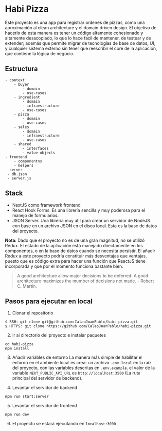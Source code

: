 # Habi Pizza
Este proyecto es una app para registrar ordenes de pizzas, como una aproximación al clean architecture y el domain driven design. El objetivo de hacerlo de esta manera es tener un código altamente cohesionado y altamente desacoplado, lo que lo hace facil de mantener, de testear y de extender; además que permite migrar de tecnologías de base de datos, UI, y cualquier sistema externo sin tener que reescribir el core de la aplicación, que contiene la lógica de negocio.

## Estructura

```
- context
    - buyer
        - domain
        - use-cases
    - ingredient
        - domain
        - infraestructure
        - use-cases
    - pizza
        - domain
        - use-cases
    - sales
        - domain
        - infraestructure
        - use-cases
    - shared
        - interfaces
        - value-objects
- frontend
    - componentns
    - helpers
- server
 - db.json
 - server.js
```

## Stack
- NextJS como framework frontend
- React Hook Forms. Es una librería sencilla y muy poderosa para el manejo de formularios.
- JSON Server. Una librería muy útil para crear un servidor de NodeJS con base en un archivo JSON en el disco local. Esta es la base de datos del proyecto.

**Nota:** Dado que el proyecto no es de una gran magnitud, no se utilizó Redux. El estado de la aplicación está manejado directamente en los componentes, o en la base de datos cuando se necesita persistir. El añadir Redux a este proyecto podría constituir más desventajas que ventajas, puesto que es código extra para hacer una función que ReactJS tiene incorporada y que por el momento funciona bastante bien.

> A good architecture allow major decisions to be deferred. A good architecture maximizes the mumber of decisions not made. - Robert C. Martin.

## Pasos para ejecutar en local
1. Clonar el repositorio
```
$ SSH: git clone git@github.com:CalaoJuanPablo/habi-pizza.git
$ HTTPS: git clone https://github.com/CalaoJuanPablo/habi-pizza.git
```

2. Ir al directorio del proyecto e instalar paquetes
```
cd habi-pizza
npm install
```

3. Añadir variables de entorno
La manera más simple de habilitar el entorno en el ambiente local es crear un archivo `.env.local` en la raiz del proyecto, con las variables descritas en `.env.example`. el valor de la variable `NEXT_PUBLIC_API_URL` es `http://localhost:3500` (La ruta principal del servidor de backend).

4. Levantar el servidor de backend
```
npm run start:server
```

5. Levantar el servidor de frontend
```
npm run dev
```

6. El proyecto se estará ejecutando en `localhost:3000`